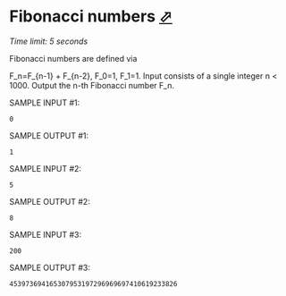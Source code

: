 # Fibonacci numbers [⬀](http://acm.mipt.ru/judge/problems.pl?problem=009&lang=en)

_Time limit: 5 seconds_

Fibonacci numbers are defined via

F_n=F_{n-1} + F_{n-2}, F_0=1, F_1=1.
Input consists of a single integer n < 1000. Output the n-th Fibonacci number F_n.

SAMPLE INPUT #1:
```
0
```

SAMPLE OUTPUT #1:
```
1
```

SAMPLE INPUT #2:
```
5
```

SAMPLE OUTPUT #2:
```
8
```

SAMPLE INPUT #3:
```
200
```

SAMPLE OUTPUT #3:
```
453973694165307953197296969697410619233826
```